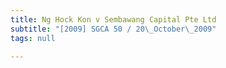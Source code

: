 ```yaml
---
title: Ng Hock Kon v Sembawang Capital Pte Ltd
subtitle: "[2009] SGCA 50 / 20\_October\_2009"
tags: null

---
```


